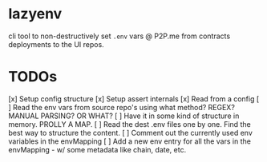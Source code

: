 # lazyenv

cli tool to non-destructively set `.env` vars @ P2P.me from contracts deployments to the UI repos.

# TODOs

[x] Setup config structure
[x] Setup assert internals
[x] Read from a config
[ ] Read the env vars from source repo's using what method? REGEX? MANUAL PARSING? OR WHAT?
[ ] Have it in some kind of structure in memory. PROLLY A MAP.
[ ] Read the dest .env files one by one. Find the best way to structure the content.
[ ] Comment out the currently used env variables in the envMapping
[ ] Add a new env entry for all the vars in the envMapping - w/ some metadata like chain, date, etc.
